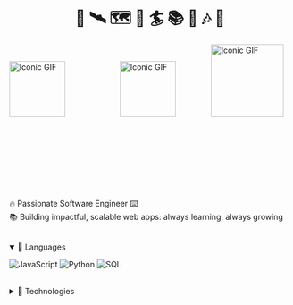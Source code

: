 <h1 align="center"> 📸 🛰️ 🗺️ 🌊 🏄 📚 🎸 🎶 🚀</h1>

<img src="https://i.pinimg.com/originals/d2/6a/b6/d26ab6e45a7d77b5f41704c31403d40c.gif" style="height: 100px; margin-bottom: 100px;" alt="Iconic GIF">&nbsp;&nbsp;&nbsp;&nbsp;&nbsp;&nbsp;&nbsp;&nbsp;&nbsp;&nbsp;&nbsp;&nbsp;&nbsp;&nbsp;&nbsp;&nbsp;&nbsp;&nbsp;&nbsp;&nbsp;&nbsp;&nbsp;&nbsp;&nbsp;&nbsp;<img src="https://i.kym-cdn.com/photos/images/original/001/123/732/1e7.gif" alt="Iconic GIF" style="height: 100px; margin-top: 10px" >&nbsp;&nbsp;&nbsp;&nbsp;&nbsp;&nbsp;&nbsp;&nbsp;&nbsp;&nbsp;&nbsp;&nbsp;&nbsp;&nbsp;&nbsp;&nbsp;<img src="https://i.pinimg.com/originals/1a/82/8a/1a828a1a4464e5fb83196b04efebc17d.gif" style="height: 130px; padding-top:" alt="Iconic GIF">

<br>

🔥 Passionate Software Engineer ⌨️ <br>
📚 Building impactful, scalable web apps: always learning, always growing <br>

<br>
<details open>
<summary>📜 Languages</summary>

![JavaScript](https://img.shields.io/badge/-JavaScript-000?&logo=JavaScript)
![Python](https://img.shields.io/badge/-Python-000?&logo=Python)
![SQL](https://img.shields.io/badge/-SQL-000?&logo=MySQL)

</details>

<br>

<details>
  <summary>🧪 Technologies</summary>

#### Frontend

![ReactJS](https://img.shields.io/badge/-React.js-000?&logo=React)
![Boostrap](https://img.shields.io/badge/-Boostrap-000?&logo=bootstrap)
![less](https://img.shields.io/badge/-less-000?&logo=less&logoColor=16537e)

#### Backend

![Django](https://img.shields.io/badge/-Django-000?&logo=django&logoColor=103e2e)
![Node.js](https://img.shields.io/badge/-Node.js-000?&logo=node.js)
![Express](https://img.shields.io/badge/-Express-000?&logo=express)
![Laravel](https://img.shields.io/badge/-Laravel-000?&logo=laravel)

#### Layout and Design

![Adobe Photoshop](https://img.shields.io/badge/-Adobe%20Photoshop-000?&logo=adobephotoshop)
![Adobe InDesign](https://img.shields.io/badge/-Adobe%20InDesign-000?&logo=adobeindesign)
![Adobe Lightroom](https://img.shields.io/badge/-Adobe%20Lightroom-000?&logo=adobelightroom)
![Adobe Premiere](https://img.shields.io/badge/-Adobe%20Premiere-000?&logo=adobepremierepro)
![Adobe AfterEffects](https://img.shields.io/badge/-Adobe%20AfterEffects-000?&logo=adobeaftereffects)
![AutoCAD](https://img.shields.io/badge/-AutoCAD-000?&logo=autocad)

#### Productivity Tools and Services

![Linux](https://img.shields.io/badge/-Linux-000?&logo=Linux)
![Docker](https://img.shields.io/badge/-Docker-000?&logo=Docker)
![WordPress](https://img.shields.io/badge/-WordPress-000?&logo=Wordpress)
![Redis](https://img.shields.io/badge/-Redis-000?&logo=Redis)

#### Database-related

![PostgreSQL](https://img.shields.io/badge/-PostgreSQL-000?&logo=postgresql)
![MySQL](https://img.shields.io/badge/-MySQL-000?&logo=mysql)
![SQlite](https://img.shields.io/badge/-SQlite-000?&logo=sqlite&logoColor=3d85c6)

</details>

<br>
